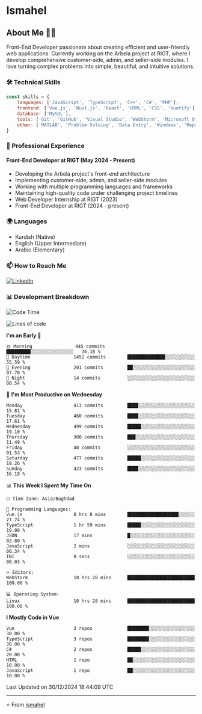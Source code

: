 # Ismahel

## About Me 👨‍💻
Front-End Developer passionate about creating efficient and user-friendly web applications. Currently working on the Arbela project at RIGT, where I develop comprehensive customer-side, admin, and seller-side modules. I love turning complex problems into simple, beautiful, and intuitive solutions.

### 🛠️ Technical Skills
```javascript
const skills = {
    languages: ['JavaScript', 'TypeScript', 'C++', 'C#', 'PHP'],
    frontend: ['Vue.js', 'Nuxt.js', 'React', 'HTML', 'CSS', 'Vuetify'],
    database: ['MySQL'],
    tools: ['Git', 'GitHub', 'Visual Studio', 'WebStorm', 'Microsoft Office'],
    other: ['MATLAB', 'Problem Solving', 'Data Entry', 'Windows', 'Reporting']
}
```

### 💼 Professional Experience
#### Front-End Developer at RIGT (May 2024 - Present)
- Developing the Arbela project's front-end architecture
- Implementing customer-side, admin, and seller-side modules
- Working with multiple programming languages and frameworks
- Maintaining high-quality code under challenging project timelines
- Web Developer Internship at RIGT (2023)
- Front-End Developer at RIGT (2024 - present)

### 🌍 Languages
- Kurdish (Native)
- English (Upper Intermediate)
- Arabic (Elementary)

### 📫 How to Reach Me
[![LinkedIn](https://img.shields.io/badge/LinkedIn-0077B5?style=for-the-badge&logo=linkedin&logoColor=white)](https://linkedin.com/in/ismahel-zero-1053b4228)

### 📊 Development Breakdown
<!--START_SECTION:waka-->
![Code Time](http://img.shields.io/badge/Code%20Time-561%20hrs%2028%20mins-blue)

![Lines of code](https://img.shields.io/badge/From%20Hello%20World%20I%27ve%20Written-4.4%20million%20lines%20of%20code-blue)

**I'm an Early 🐤** 

```text
🌞 Morning                945 commits         █████████░░░░░░░░░░░░░░░░   36.18 % 
🌆 Daytime                1452 commits        ██████████████░░░░░░░░░░░   55.59 % 
🌃 Evening                201 commits         ██░░░░░░░░░░░░░░░░░░░░░░░   07.70 % 
🌙 Night                  14 commits          ░░░░░░░░░░░░░░░░░░░░░░░░░   00.54 % 
```
📅 **I'm Most Productive on Wednesday** 

```text
Monday                   413 commits         ████░░░░░░░░░░░░░░░░░░░░░   15.81 % 
Tuesday                  460 commits         ████░░░░░░░░░░░░░░░░░░░░░   17.61 % 
Wednesday                499 commits         █████░░░░░░░░░░░░░░░░░░░░   19.10 % 
Thursday                 300 commits         ███░░░░░░░░░░░░░░░░░░░░░░   11.49 % 
Friday                   40 commits          ░░░░░░░░░░░░░░░░░░░░░░░░░   01.53 % 
Saturday                 477 commits         █████░░░░░░░░░░░░░░░░░░░░   18.26 % 
Sunday                   423 commits         ████░░░░░░░░░░░░░░░░░░░░░   16.19 % 
```


📊 **This Week I Spent My Time On** 

```text
🕑︎ Time Zone: Asia/Baghdad

💬 Programming Languages: 
Vue.js                   8 hrs 8 mins        ███████████████████░░░░░░   77.74 % 
TypeScript               1 hr 59 mins        █████░░░░░░░░░░░░░░░░░░░░   19.08 % 
JSON                     17 mins             █░░░░░░░░░░░░░░░░░░░░░░░░   02.80 % 
JavaScript               2 mins              ░░░░░░░░░░░░░░░░░░░░░░░░░   00.34 % 
INI                      0 secs              ░░░░░░░░░░░░░░░░░░░░░░░░░   00.03 % 

🔥 Editors: 
WebStorm                 10 hrs 28 mins      █████████████████████████   100.00 % 

💻 Operating System: 
Linux                    10 hrs 28 mins      █████████████████████████   100.00 % 
```

**I Mostly Code in Vue** 

```text
Vue                      3 repos             ████████░░░░░░░░░░░░░░░░░   30.00 % 
TypeScript               3 repos             ████████░░░░░░░░░░░░░░░░░   30.00 % 
C#                       2 repos             █████░░░░░░░░░░░░░░░░░░░░   20.00 % 
HTML                     1 repo              ██░░░░░░░░░░░░░░░░░░░░░░░   10.00 % 
JavaScript               1 repo              ██░░░░░░░░░░░░░░░░░░░░░░░   10.00 % 
```




 Last Updated on 30/12/2024 18:44:09 UTC
<!--END_SECTION:waka-->

---
⭐️ From [ismahel](https://github.com/ismahelZero)
